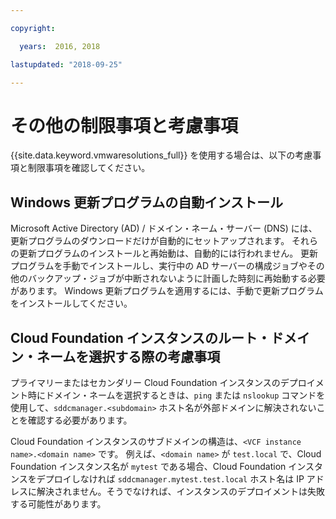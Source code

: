 ```yaml
---

copyright:

  years:  2016, 2018

lastupdated: "2018-09-25"

---
```


# その他の制限事項と考慮事項

{{site.data.keyword.vmwaresolutions_full}} を使用する場合は、以下の考慮事項と制限事項を確認してください。

## Windows 更新プログラムの自動インストール

Microsoft Active Directory (AD) / ドメイン・ネーム・サーバー (DNS) には、更新プログラムのダウンロードだけが自動的にセットアップされます。 それらの更新プログラムのインストールと再始動は、自動的には行われません。 更新プログラムを手動でインストールし、実行中の AD サーバーの構成ジョブやその他のバックアップ・ジョブが中断されないように計画した時刻に再始動する必要があります。 Windows 更新プログラムを適用するには、手動で更新プログラムをインストールしてください。

## Cloud Foundation インスタンスのルート・ドメイン・ネームを選択する際の考慮事項

プライマリーまたはセカンダリー Cloud Foundation インスタンスのデプロイメント時にドメイン・ネームを選択するときは、`ping` または `nslookup` コマンドを使用して、`sddcmanager.<subdomain>` ホスト名が外部ドメインに解決されないことを確認する必要があります。

Cloud Foundation インスタンスのサブドメインの構造は、`<VCF instance name>.<domain name>` です。 例えば、`<domain name>` が `test.local` で、Cloud Foundation インスタンス名が `mytest` である場合、Cloud Foundation インスタンスをデプロイしなければ `sddcmanager.mytest.test.local` ホスト名は IP アドレスに解決されません。そうでなければ、インスタンスのデプロイメントは失敗する可能性があります。
